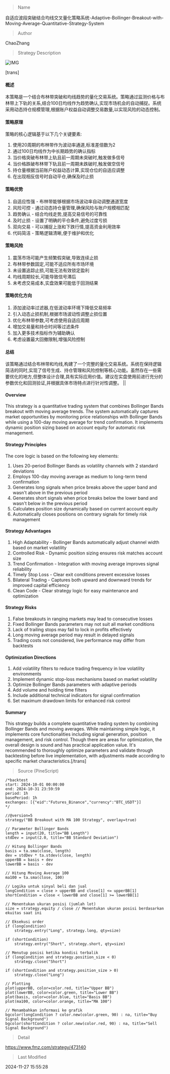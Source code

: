 
> Name

自适应波段突破结合均线交叉量化策略系统-Adaptive-Bollinger-Breakout-with-Moving-Average-Quantitative-Strategy-System

> Author

ChaoZhang

> Strategy Description

![IMG](https://www.fmz.com/upload/asset/11dcf395af617303226.png)

[trans]
#### 概述
本策略是一个结合布林带突破和均线趋势的量化交易系统。策略通过监测价格与布林带上下轨的关系,结合100日均线作为趋势确认,实现市场机会的自动捕捉。系统采用动态持仓规模管理,根据账户权益自动调整交易数量,以实现风险的动态控制。

#### 策略原理
策略的核心逻辑基于以下几个关键要素:
1. 使用20周期的布林带作为波动率通道,标准差倍数为2
2. 通过100日均线作为中长期趋势的确认指标
3. 当价格突破布林带上轨且前一周期未突破时,触发做多信号
4. 当价格跌破布林带下轨且前一周期未跌破时,触发做空信号
5. 持仓量根据当前账户权益动态计算,实现仓位的自适应调整
6. 在出现相反信号时自动平仓,确保及时止损

#### 策略优势
1. 自适应性强 - 布林带能够根据市场波动率自动调整通道宽度
2. 风险可控 - 通过动态持仓量管理,确保风险与账户规模相匹配
3. 趋势确认 - 结合均线走势,提高交易信号的可靠性
4. 及时止损 - 设置了明确的平仓条件,避免过度亏损
5. 双向交易 - 可以捕捉上涨和下跌行情,提高资金利用效率
6. 代码简洁 - 策略逻辑清晰,便于维护和优化

#### 策略风险
1. 震荡市场可能产生频繁假突破,导致连续止损
2. 布林带参数固定,可能不适应所有市场环境
3. 未设置追踪止损,可能无法有效锁定盈利
4. 均线周期较长,可能导致信号滞后
5. 未考虑交易成本,实盘效果可能低于回测结果

#### 策略优化方向
1. 添加波动率过滤器,在低波动率环境下降低交易频率
2. 引入动态止损机制,根据市场波动性调整止损位置
3. 优化布林带参数,可考虑使用自适应周期
4. 增加交易量和持仓时间等过滤条件
5. 加入更多技术指标作为辅助确认
6. 考虑设置最大回撤限制,增强风险控制

#### 总结
该策略通过结合布林带和均线,构建了一个完整的量化交易系统。系统在保持逻辑简洁的同时,实现了信号生成、持仓管理和风险控制等核心功能。虽然存在一些需要优化的地方,但整体设计合理,具有实际应用价值。建议在实盘使用前进行充分的参数优化和回测验证,并根据具体市场特点进行针对性调整。 || 

#### Overview
This strategy is a quantitative trading system that combines Bollinger Bands breakout with moving average trends. The system automatically captures market opportunities by monitoring price relationships with Bollinger Bands while using a 100-day moving average for trend confirmation. It implements dynamic position sizing based on account equity for automatic risk management.

#### Strategy Principles
The core logic is based on the following key elements:
1. Uses 20-period Bollinger Bands as volatility channels with 2 standard deviations
2. Employs 100-day moving average as medium to long-term trend confirmation
3. Generates long signals when price breaks above the upper band and wasn't above in the previous period
4. Generates short signals when price breaks below the lower band and wasn't below in the previous period
5. Calculates position size dynamically based on current account equity
6. Automatically closes positions on contrary signals for timely risk management

#### Strategy Advantages
1. High Adaptability - Bollinger Bands automatically adjust channel width based on market volatility
2. Controlled Risk - Dynamic position sizing ensures risk matches account size
3. Trend Confirmation - Integration with moving average improves signal reliability
4. Timely Stop Loss - Clear exit conditions prevent excessive losses
5. Bilateral Trading - Captures both upward and downward trends for improved capital efficiency
6. Clean Code - Clear strategy logic for easy maintenance and optimization

#### Strategy Risks
1. False breakouts in ranging markets may lead to consecutive losses
2. Fixed Bollinger Bands parameters may not suit all market conditions
3. Lack of trailing stops may fail to lock in profits effectively
4. Long moving average period may result in delayed signals
5. Trading costs not considered, live performance may differ from backtests

#### Optimization Directions
1. Add volatility filters to reduce trading frequency in low volatility environments
2. Implement dynamic stop-loss mechanisms based on market volatility
3. Optimize Bollinger Bands parameters with adaptive periods
4. Add volume and holding time filters
5. Include additional technical indicators for signal confirmation
6. Set maximum drawdown limits for enhanced risk control

#### Summary
This strategy builds a complete quantitative trading system by combining Bollinger Bands and moving averages. While maintaining simple logic, it implements core functionalities including signal generation, position management, and risk control. Though there are areas for optimization, the overall design is sound and has practical application value. It's recommended to thoroughly optimize parameters and validate through backtesting before live implementation, with adjustments made according to specific market characteristics.[/trans]



> Source (PineScript)

``` pinescript
/*backtest
start: 2024-10-01 00:00:00
end: 2024-10-31 23:59:59
period: 1h
basePeriod: 1h
exchanges: [{"eid":"Futures_Binance","currency":"BTC_USDT"}]
*/

//@version=5
strategy("BB Breakout with MA 100 Strategy", overlay=true)

// Parameter Bollinger Bands
length = input(20, title="BB Length")
stdDev = input(2.0, title="BB Standard Deviation")

// Hitung Bollinger Bands
basis = ta.sma(close, length)
dev = stdDev * ta.stdev(close, length)
upperBB = basis + dev
lowerBB = basis - dev

// Hitung Moving Average 100
ma100 = ta.sma(close, 100)

// Logika untuk sinyal beli dan jual
longCondition = close > upperBB and close[1] <= upperBB[1]
shortCondition = close < lowerBB and close[1] >= lowerBB[1]

// Menentukan ukuran posisi (jumlah lot)
size = strategy.equity / close // Menentukan ukuran posisi berdasarkan ekuitas saat ini

// Eksekusi order
if (longCondition)
    strategy.entry("Long", strategy.long, qty=size)

if (shortCondition)
    strategy.entry("Short", strategy.short, qty=size)

// Menutup posisi ketika kondisi terbalik
if (longCondition and strategy.position_size < 0)
    strategy.close("Short")

if (shortCondition and strategy.position_size > 0)
    strategy.close("Long")

// Plotting
plot(upperBB, color=color.red, title="Upper BB")
plot(lowerBB, color=color.green, title="Lower BB")
plot(basis, color=color.blue, title="Basis BB")
plot(ma100, color=color.orange, title="MA 100")

// Menambahkan informasi ke grafik
bgcolor(longCondition ? color.new(color.green, 90) : na, title="Buy Signal Background")
bgcolor(shortCondition ? color.new(color.red, 90) : na, title="Sell Signal Background")

```

> Detail

https://www.fmz.com/strategy/473140

> Last Modified

2024-11-27 15:55:28
